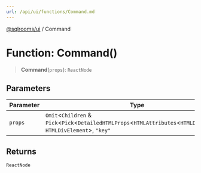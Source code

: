 ```yaml
---
url: /api/ui/functions/Command.md
---
```

[@sqlrooms/ui](../index.md) / Command

# Function: Command()

> **Command**(`props`): `ReactNode`

## Parameters

| Parameter | Type |
| ------ | ------ |
| `props` | `Omit`<`Children` & `Pick`<`Pick`<`DetailedHTMLProps`<`HTMLAttributes`<`HTMLDivElement`>, `HTMLDivElement`>, `"key"` | keyof HTMLAttributes\<HTMLDivElement>> & `object` & `object`, `"key"` | keyof HTMLAttributes\<HTMLDivElement> | `"asChild"`> & `object` & `RefAttributes`<`HTMLDivElement`>, `"ref"`> & `RefAttributes`<`HTMLDivElement`> |

## Returns

`ReactNode`
